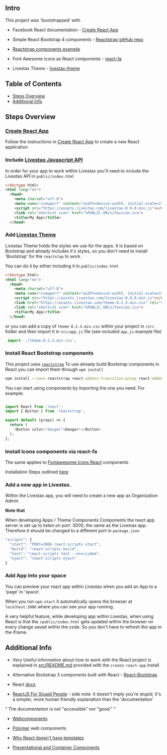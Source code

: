 ## Intro
This project was 'bootstrapped' with

- Facebook React documentation - [Create React App](https://github.com/facebookincubator/create-react-app)

- Simple React Bootstrap 4 components - [Reactstrap gitHub repo](https://github.com/reactstrap/reactstrap)

- [Reactstrap components example](https://reactstrap.github.io/components/alerts/)

- Font Awesome icons as React components - [react-fa](https://github.com/andreypopp/react-fa)

- Livestax Theme - [livestax-theme](https://theme.livestax.com/components.html#media-badge)

## Table of Contents

- [Steps Overview](#steps-overview)
- [Additional Info](#additional-info)

## Steps Overview

### [Create React App](https://facebook.github.io/react/docs/installation.html#creating-a-new-application)
Follow the instructions in [Create React App](https://facebook.github.io/react/docs/installation.html#creating-a-new-application) to create a new React application

### Include [Livestax Javascript API](https://developers.livestax.com/js_api/?v=0.9.0)
In order for your app to work within Livestax you'll need to include the Livestax API in `public/index.html`

```html
<!doctype html>
<html lang="en">
  <head>
    <meta charset="utf-8">
    <meta name="viewport" content="width=device-width, initial-scale=1">
    <script src="https://assets.livestax.com/livestax-0.9.0.min.js"></script>
    <link rel="shortcut icon" href="%PUBLIC_URL%/favicon.ico">
    <title>My App</title>
  </head>
```

### Add [Livestax Theme](https://theme.livestax.com/home.html)
Livestax Theme holds the styles we use for the apps. It is based on Bootstrap and already includes it's styles, so you don't need to install 'Bootstrap' for the `reactstap` to work.

You can do it by either including it in `public/index.html`

```html
<!doctype html>
<html lang="en">
  <head>
    <meta charset="utf-8">
    <meta name="viewport" content="width=device-width, initial-scale=1">
    <script src="https://assets.livestax.com/livestax-0.9.0.min.js"></script>
    <link href="https://assets.livestax.com/theme-0.2.3.min.css" rel="stylesheet">
    <link rel="shortcut icon" href="%PUBLIC_URL%/favicon.ico">
    <title>My App</title>
  </head>
```

or you can add a copy of `theme-0.2.3.min.css` within your project in `/src` folder and then import it in `src/app.js` file (see included `app.js` example file)

```js
 import './theme-0.2.3.min.css';
 ```

### Install React Bootstrap components
This project uses [`reactstrap`](https://reactstrap.github.io/)
To use already build Bootstrap components in React you can import them through `npm install`

```cmd
npm install --save reactstrap react-addons-transition-group react-addons-css-transition-group react react-dom
```

You can start using components by importing the one you need. For example:

```js

import React from 'react';
import { Button } from 'reactstrap';

export default (props) => {
  return (
    <Button color="danger">Danger!</Button>
  );
};

```

### Install Icons components via react-fa

The same applies to [Fontawesome Icons React]((https://github.com/andreypopp/react-fa)) components

Installation Steps outlined [here](https://github.com/andreypopp/react-fa)

### Add a new app in Livestax.

Within the Livestax app, you will need to create a new app as Organization Admin

**Note that**

When developing Apps / Theme Components Components the react app server is set up to listen on port :3000, the same as the Livestax app. Therefore it should be changed to a different port in `package.json`

```js
"scripts": {
  "start": "PORT=3006 react-scripts start",
  "build": "react-scripts build",
  "test": "react-scripts test --env=jsdom",
  "eject": "react-scripts eject"
}

```
### Add App into your space

You can preview your react app within Livestax when you add an App to a 'page' in 'space'.

When you run `npm-start` it automatically opens the browser at `localhost:3006` where you can see your app running.

A very helpful feature, while developing app within Livestax, when using React is that the `/public/index.html` gets updated within the browser on every change saved within the code. So you don't have to refresh the app in the iframe.

## Additional Info

- Very Useful information about how to work with the React project is explained in [src/README.md](https://github.com/facebookincubator/create-react-app/blob/master/packages/react-scripts/template/README.md#adding-bootstrap) provided with the `create-react-app` install

- Alternative Bootstrap 3 components built with React - [React-Bootstrap](https://react-bootstrap.github.io/introduction.html)

- React [docs](https://facebook.github.io/react/docs/hello-world.html)

- [ReactJS For Stupid People](http://blog.andrewray.me/reactjs-for-stupid-people/) - side note: it doesn't imply you're stupid, it's a simpler, more human friendly explanation than the 'documentation'

<q> The documentation is not "accessible" nor "good." </q>

- [Webcomponents](https://www.webcomponents.org/)

- [Polymer](https://www.polymer-project.org/) web components

- [Why React doesn't have templates](https://www.discovermeteor.com/blog/why-doesnt-react-have-templates/)

- [Presentational and Container Components](https://medium.com/@dan_abramov/smart-and-dumb-components-7ca2f9a7c7d0)

